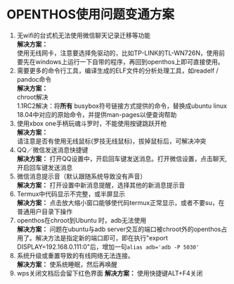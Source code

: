 # OPENTHOS使用问题变通方案
1. 无wifi的台式机无法使用微信聊天记录迁移等功能  
**解决方案：**  
使用无线网卡，注意要选择免驱动的，比如TP-LINK的TL-WN726N，使用前要先在windows上运行一下自带的程序，再回到openthos上即可直接使用。
2. 需要更多的命令行工具，编译生成的ELF文件的分析处理工具，如readelf / pandoc命令  
**解决方案：**  
chroot解决  
1.1RC2解决：将**所有** busybox符号链接方式提供的命令，替换成ubuntu linux 18.04中对应的原始命令，并提供man-pages以便查询帮助
3. 使用xbox one手柄玩魂斗罗时，不能使用按键跳跃开枪  
**解决方案：**  
请注意是否有使用无线鼠标(罗技无线鼠标)，拔掉鼠标后，可解决冲突
4. QQ／微信发送消息快捷键  
**解决方案：**
打开QQ设置中，开启回车键发送消息。打开微信设置，点击聊天,开启回车键发送消息
5. 微信消息提示音（默认跟随系统导致没有声音）  
**解决方案：**
打开设置中新消息提醒，选择其他的新消息提示音
6. Termux中代码显示不完整，或半屏显示  
**解决方案：**
点击放大缩小窗口能够使代码termux正常显示，或者不要su，在普通用户目录下操作
7. openthos在chroot到Ubuntu 时，adb无法使用  
**解决方案：**
问题在ubuntu与adb server交互的端口被chroot外的openthos占用了。解决方法是指定新的端口即可，即在执行"export DISPLAY=192.168.0.111:0"后，增加一句`alias adb='adb -P 5030'`
8. 系统升级或重置导致的有线网络无法连接。  
**解决方案：**
使系统睡眠，然后再唤醒
9. wps关闭文档后会留下红色界面
**解决方案：**
使用快捷键ALT+F4关闭
